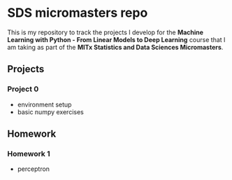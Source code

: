 # SDS micromasters repo

This is my repository to track the projects I develop for the **Machine Learning with Python - From Linear Models to Deep Learning** course that I am taking as part of the **MITx Statistics and Data Sciences Micromasters**.

## Projects

### Project 0 

- environment setup
- basic numpy exercises

## Homework

### Homework 1

- perceptron